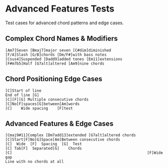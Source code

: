 # Advanced Features Tests

Test cases for advanced chord patterns and edge cases.

## Complex Chord Names & Modifiers
```chopro
[Am7]Seven [Bmaj7]major seven [C#dim]diminished
[F/A]Slash [G/B]chords [Dm/F#]with bass notes
[Csus4]Suspended [Dadd9]added tones [Em11]extensions
[F#m7b5]Half [G7alt]altered [Am9]nine chords
```

## Chord Positioning Edge Cases
```chopro
[C]Start of line
End of line [G]
[C][F][G] Multiple consecutive chords
[C]No[F]spaces[G]between[Am]words
[C]    Wide spacing    [F]test
```

## Advanced Features & Edge Cases
```chopro
[Cmaj9#11]Complex [Dm7add13]extended [G7alt]altered chords
[C]Start[F]No[G]Space[Am]Between consecutive chords
[C]  Wide  [F]  Spacing  [G]  Test
[C]	Tab[F]	Separated[G]	Chords
[C]                                                            [F]Wide gap
Line with no chords at all
```
